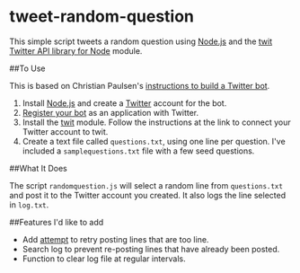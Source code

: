 tweet-random-question
=====================

This simple script tweets a random question using [Node.js](http://nodejs.org) and the [twit Twitter API library for Node](https://github.com/ttezel/twit) module.

##To Use

This is based on Christian Paulsen's [instructions to build a Twitter bot](http://www.apcoder.com/2013/10/03/twitter-bot-20-minutes-node-js/). 

1. Install [Node.js](http://nodejs.org) and create a [Twitter](http://twitter.com) account for the bot. 
1. [Register your bot](https://dev.twitter.com/) as an application with Twitter. 
1. Install the [twit](https://github.com/ttezel/twit) module. Follow the instructions at the link to connect your Twitter account to twit.
1. Create a text file called `questions.txt`, using one line per question. I've included a `samplequestions.txt` file with a few seed questions. 

##What It Does

The script `randomquestion.js` will select a random line from `questions.txt` and post it to the Twitter account you created. It also logs the line selected in `log.txt`. 

##Features I'd like to add

* Add [attempt](https://github.com/TomFrost/node-attempt) to retry posting lines that are too line. 
* Search log to prevent re-posting lines that have already been posted. 
* Function to clear log file at regular intervals. 
